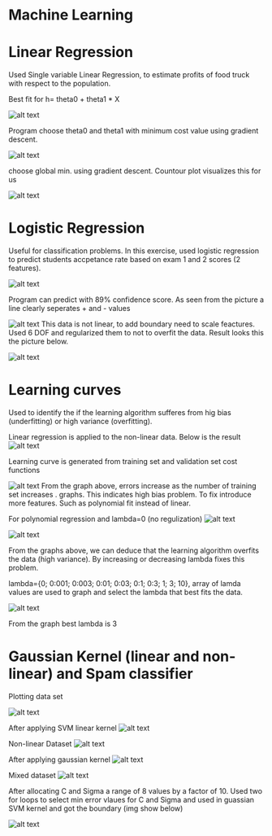 # Machine Learning
# Linear Regression 

Used Single variable Linear Regression, to estimate profits of food truck with respect to the population. 

Best fit for h= theta0 + theta1 * X

![alt text](img/linear_regressionPlot.png "Best fit linear regression")

Program choose theta0 and theta1 with minimum cost value using gradient descent. 

![alt text](img/3dplot.png "3d plot")

choose global min. using gradient descent. Countour plot visualizes this for us 

![alt text](img/countourPlot.png "countour plot")


# Logistic Regression 

Useful for classification problems. In this exercise, used logistic regression to predict students accpetance rate based on exam 1 and 2 scores (2 features). 

![alt text](img/non_req_linearregression.png "Best fit logistic linear regression")

Program can predict with 89% confidence score. As seen from the picture a line clearly seperates + and - values 

![alt text](img/nonlinear.png "non-linear regression")
This data is not linear, to add boundary need to scale feactures. Used 6 DOF and regularized them to not to overfit the data. 
Result looks this the picture below.

![alt text](img/boundary.png "non-linear regularized logistic regression")


# Learning curves
Used to identify the if the learning algorithm sufferes from hig bias (underfitting) or high variance (overfitting).

Linear regression is applied to the non-linear data. Below is the result 
![alt text](img/linearRegression.jpg "Best fit linear regression")

Learning curve is generated from training set and validation set cost functions 
 
![alt text](img/learningcurve.jpg "Learning curve")
From the graph above, errors increase as the number of training set increases . graphs. This indicates high bias problem. To fix introduce more features. Such as polynomial fit instead of linear. 

For polynomial regression and lambda=0 (no regulization)
![alt text](img/overfitting_data.jpg "lambda=0")

![alt text](img/overfittingLearningcurve.jpg "lambda=0")

From the graphs above, we can deduce that the learning algorithm overfits the data (high variance). By increasing or decreasing lambda fixes this problem. 

lambda={0; 0:001; 0:003; 0:01; 0:03; 0:1; 0:3; 1; 3; 10}, array of lamda values are used to graph and select the lambda that best fits the data. 

![alt text](img/selectlambda.jpg "lambda=3")

From the graph best lambda is 3

# Gaussian Kernel (linear and non-linear) and Spam classifier

Plotting data set 

![alt text](img/dataplot1.jpg "c=1")

After  applying SVM linear kernel
![alt text](img/linearkernel.jpg "c=1")

Non-linear Dataset 
![alt text](img/non-lineardata.jpg )

After applying gaussian kernel
![alt text](img/gaussiankernalboundary.jpg )

Mixed dataset 
![alt text](img/mixeddataset3.jpg )

After allocating C and Sigma a range of 8 values by a factor of 10. Used two for loops to select min error vlaues for C and Sigma and used in guassian SVM kernel and got the boundary (img show below)

![alt text](img/guassiankernelboundary2.jpg)








